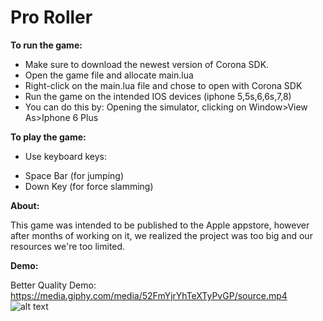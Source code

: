 # Pro Roller

**To run the game:**

- Make sure to download the newest version of Corona SDK.
- Open the game file and allocate main.lua
- Right-click on the main.lua file and chose to open with Corona SDK
- Run the game on the intended IOS devices (iphone 5,5s,6,6s,7,8)
- You can do this by: Opening the simulator, clicking on Window>View As>Iphone 6 Plus

**To play the game:**

- Use keyboard keys:
* Space Bar (for jumping)
* Down Key (for force slamming)

**About:**

This game was intended to be published to the Apple appstore, however after months of working on it, we realized the project was too big and our resources we're too limited.

**Demo:**

Better Quality Demo: https://media.giphy.com/media/52FmYjrYhTeXTyPvGP/source.mp4
![alt text](https://media.giphy.com/media/52FmYjrYhTeXTyPvGP/giphy-downsized-large.gif)

